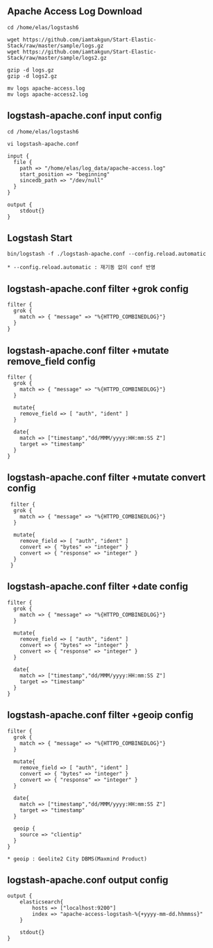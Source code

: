 
## Apache Access Log Download

    cd /home/elas/logstash6
    
    wget https://github.com/iamtakgun/Start-Elastic-Stack/raw/master/sample/logs.gz
    wget https://github.com/iamtakgun/Start-Elastic-Stack/raw/master/sample/logs2.gz
    
    gzip -d logs.gz
    gzip -d logs2.gz
    
    mv logs apache-access.log
    mv logs apache-access2.log
    
## logstash-apache.conf input config
    
    cd /home/elas/logstash6
    
    vi logstash-apache.conf
    
    input {
      file {
        path => "/home/elas/log_data/apache-access.log"
        start_position => "beginning"
        sincedb_path => "/dev/null"
      }
    }
    
    output {
        stdout{}
    }

## Logstash Start

    bin/logstash -f ./logstash-apache.conf --config.reload.automatic
    
    * --config.reload.automatic : 재기동 없이 conf 반영 
    
## logstash-apache.conf filter +grok config

    filter {
      grok {
        match => { "message" => "%{HTTPD_COMBINEDLOG}"}
      }
    }

## logstash-apache.conf filter +mutate remove_field config

    filter {
      grok {
        match => { "message" => "%{HTTPD_COMBINEDLOG}"}
      }
  
      mutate{
        remove_field => [ "auth", "ident" ]
      }
  
      date{
        match => ["timestamp","dd/MMM/yyyy:HH:mm:SS Z"]
        target => "timestamp"
      }
    }
    
## logstash-apache.conf filter +mutate convert config

     filter {
      grok {
        match => { "message" => "%{HTTPD_COMBINEDLOG}"}
      }
  
      mutate{
        remove_field => [ "auth", "ident" ]
        convert => { "bytes" => "integer" }
        convert => { "response" => "integer" }
      }
     }
    
## logstash-apache.conf filter +date config  
  
    filter {
      grok {
        match => { "message" => "%{HTTPD_COMBINEDLOG}"}
      }
  
      mutate{
        remove_field => [ "auth", "ident" ]
        convert => { "bytes" => "integer" }
        convert => { "response" => "integer" }
      }
  
      date{
        match => ["timestamp","dd/MMM/yyyy:HH:mm:SS Z"]
        target => "timestamp"
      }
    }

## logstash-apache.conf filter +geoip config 

    filter {
      grok {
        match => { "message" => "%{HTTPD_COMBINEDLOG}"}
      }
  
      mutate{
        remove_field => [ "auth", "ident" ]
        convert => { "bytes" => "integer" }
        convert => { "response" => "integer" }
      }
  
      date{
        match => ["timestamp","dd/MMM/yyyy:HH:mm:SS Z"]
        target => "timestamp"
      }
  
      geoip {
        source => "clientip"
      }
    }
    
    * geoip : Geolite2 City DBMS(Maxmind Product)
    
## logstash-apache.conf output config

    output {
        elasticsearch{
            hosts => ["localhost:9200"]
            index => "apache-access-logstash-%{+yyyy-mm-dd.hhmmss}"
        }
        
        stdout{}
    }
